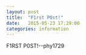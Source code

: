 ```yaml
---
layout: post
title:  "F1rst P0st!"
date:   2015-05-23 17:29:00
categories: information
---
```

F1RST P0ST!<!--more-->--phy1729

[//]: # (Tell the current admin: I have found the secret of admin and endevor to learn its riddle.)
